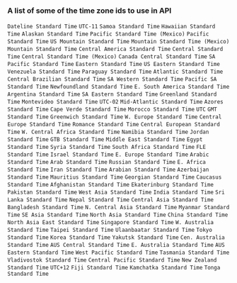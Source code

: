 ### A list of some of the time zone ids to use in API

`Dateline Standard Time`
`UTC-11`
`Samoa Standard Time`
`Hawaiian Standard Time`
`Alaskan Standard Time`
`Pacific Standard Time (Mexico)`
`Pacific Standard Time`
`US Mountain Standard Time`
`Mountain Standard Time (Mexico)`
`Mountain Standard Time`
`Central America Standard Time`
`Central Standard Time`
`Central Standard Time (Mexico)`
`Canada Central Standard Time`
`SA Pacific Standard Time`
`Eastern Standard Time`
`US Eastern Standard Time`
`Venezuela Standard Time`
`Paraguay Standard Time`
`Atlantic Standard Time`
`Central Brazilian Standard Time`
`SA Western Standard Time`
`Pacific SA Standard Time`
`Newfoundland Standard Time`
`E. South America Standard Time`
`Argentina Standard Time`
`SA Eastern Standard Time`
`Greenland Standard Time`
`Montevideo Standard Time`
`UTC-02`
`Mid-Atlantic Standard Time`
`Azores Standard Time`
`Cape Verde Standard Time`
`Morocco Standard Time`
`UTC`
`GMT Standard Time`
`Greenwich Standard Time`
`W. Europe Standard Time`
`Central Europe Standard Time`
`Romance Standard Time`
`Central European Standard Time`
`W. Central Africa Standard Time`
`Namibia Standard Time`
`Jordan Standard Time`
`GTB Standard Time`
`Middle East Standard Time`
`Egypt Standard Time`
`Syria Standard Time`
`South Africa Standard Time`
`FLE Standard Time`
`Israel Standard Time`
`E. Europe Standard Time`
`Arabic Standard Time`
`Arab Standard Time`
`Russian Standard Time`
`E. Africa Standard Time`
`Iran Standard Time`
`Arabian Standard Time`
`Azerbaijan Standard Time`
`Mauritius Standard Time`
`Georgian Standard Time`
`Caucasus Standard Time`
`Afghanistan Standard Time`
`Ekaterinburg Standard Time`
`Pakistan Standard Time`
`West Asia Standard Time`
`India Standard Time`
`Sri Lanka Standard Time`
`Nepal Standard Time`
`Central Asia Standard Time`
`Bangladesh Standard Time`
`N. Central Asia Standard Time`
`Myanmar Standard Time`
`SE Asia Standard Time`
`North Asia Standard Time`
`China Standard Time`
`North Asia East Standard Time`
`Singapore Standard Time`
`W. Australia Standard Time`
`Taipei Standard Time`
`Ulaanbaatar Standard Time`
`Tokyo Standard Time`
`Korea Standard Time`
`Yakutsk Standard Time`
`Cen. Australia Standard Time`
`AUS Central Standard Time`
`E. Australia Standard Time`
`AUS Eastern Standard Time`
`West Pacific Standard Time`
`Tasmania Standard Time`
`Vladivostok Standard Time`
`Central Pacific Standard Time`
`New Zealand Standard Time`
`UTC+12`
`Fiji Standard Time`
`Kamchatka Standard Time`
`Tonga Standard Time`